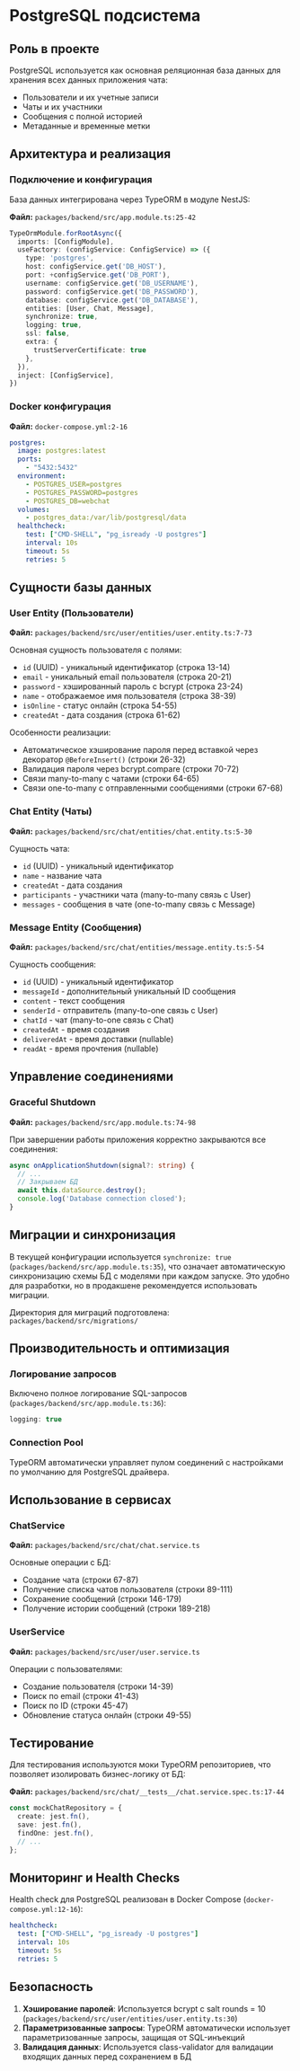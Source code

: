 # PostgreSQL подсистема

## Роль в проекте

PostgreSQL используется как основная реляционная база данных для хранения всех данных приложения чата:
- Пользователи и их учетные записи
- Чаты и их участники
- Сообщения с полной историей
- Метаданные и временные метки

## Архитектура и реализация

### Подключение и конфигурация

База данных интегрирована через TypeORM в модуле NestJS:

**Файл:** `packages/backend/src/app.module.ts:25-42`
```typescript
TypeOrmModule.forRootAsync({
  imports: [ConfigModule],
  useFactory: (configService: ConfigService) => ({
    type: 'postgres',
    host: configService.get('DB_HOST'),
    port: +configService.get('DB_PORT'),
    username: configService.get('DB_USERNAME'),
    password: configService.get('DB_PASSWORD'),
    database: configService.get('DB_DATABASE'),
    entities: [User, Chat, Message],
    synchronize: true,
    logging: true,
    ssl: false,
    extra: {
      trustServerCertificate: true
    },
  }),
  inject: [ConfigService],
})
```

### Docker конфигурация

**Файл:** `docker-compose.yml:2-16`
```yaml
postgres:
  image: postgres:latest
  ports:
    - "5432:5432"
  environment:
    - POSTGRES_USER=postgres
    - POSTGRES_PASSWORD=postgres
    - POSTGRES_DB=webchat
  volumes:
    - postgres_data:/var/lib/postgresql/data
  healthcheck:
    test: ["CMD-SHELL", "pg_isready -U postgres"]
    interval: 10s
    timeout: 5s
    retries: 5
```

## Сущности базы данных

### User Entity (Пользователи)

**Файл:** `packages/backend/src/user/entities/user.entity.ts:7-73`

Основная сущность пользователя с полями:
- `id` (UUID) - уникальный идентификатор (строка 13-14)
- `email` - уникальный email пользователя (строка 20-21)
- `password` - хэшированный пароль с bcrypt (строка 23-24)
- `name` - отображаемое имя пользователя (строка 38-39)
- `isOnline` - статус онлайн (строка 54-55)
- `createdAt` - дата создания (строка 61-62)

Особенности реализации:
- Автоматическое хэширование пароля перед вставкой через декоратор `@BeforeInsert()` (строки 26-32)
- Валидация пароля через bcrypt.compare (строки 70-72)
- Связи many-to-many с чатами (строки 64-65)
- Связи one-to-many с отправленными сообщениями (строки 67-68)

### Chat Entity (Чаты)

**Файл:** `packages/backend/src/chat/entities/chat.entity.ts:5-30`

Сущность чата:
- `id` (UUID) - уникальный идентификатор
- `name` - название чата
- `createdAt` - дата создания
- `participants` - участники чата (many-to-many связь с User)
- `messages` - сообщения в чате (one-to-many связь с Message)

### Message Entity (Сообщения)

**Файл:** `packages/backend/src/chat/entities/message.entity.ts:5-54`

Сущность сообщения:
- `id` (UUID) - уникальный идентификатор
- `messageId` - дополнительный уникальный ID сообщения
- `content` - текст сообщения
- `senderId` - отправитель (many-to-one связь с User)
- `chatId` - чат (many-to-one связь с Chat)
- `createdAt` - время создания
- `deliveredAt` - время доставки (nullable)
- `readAt` - время прочтения (nullable)

## Управление соединениями

### Graceful Shutdown

**Файл:** `packages/backend/src/app.module.ts:74-98`

При завершении работы приложения корректно закрываются все соединения:
```typescript
async onApplicationShutdown(signal?: string) {
  // ...
  // Закрываем БД
  await this.dataSource.destroy();
  console.log('Database connection closed');
}
```

## Миграции и синхронизация

В текущей конфигурации используется `synchronize: true` (`packages/backend/src/app.module.ts:35`), что означает автоматическую синхронизацию схемы БД с моделями при каждом запуске. Это удобно для разработки, но в продакшене рекомендуется использовать миграции.

Директория для миграций подготовлена: `packages/backend/src/migrations/`

## Производительность и оптимизация

### Логирование запросов
Включено полное логирование SQL-запросов (`packages/backend/src/app.module.ts:36`):
```typescript
logging: true
```

### Connection Pool
TypeORM автоматически управляет пулом соединений с настройками по умолчанию для PostgreSQL драйвера.

## Использование в сервисах

### ChatService
**Файл:** `packages/backend/src/chat/chat.service.ts`

Основные операции с БД:
- Создание чата (строки 67-87)
- Получение списка чатов пользователя (строки 89-111)
- Сохранение сообщений (строки 146-179)
- Получение истории сообщений (строки 189-218)

### UserService
**Файл:** `packages/backend/src/user/user.service.ts`

Операции с пользователями:
- Создание пользователя (строки 14-39)
- Поиск по email (строки 41-43)
- Поиск по ID (строки 45-47)
- Обновление статуса онлайн (строки 49-55)

## Тестирование

Для тестирования используются моки TypeORM репозиториев, что позволяет изолировать бизнес-логику от БД:

**Файл:** `packages/backend/src/chat/__tests__/chat.service.spec.ts:17-44`
```typescript
const mockChatRepository = {
  create: jest.fn(),
  save: jest.fn(),
  findOne: jest.fn(),
  // ...
};
```

## Мониторинг и Health Checks

Health check для PostgreSQL реализован в Docker Compose (`docker-compose.yml:12-16`):
```yaml
healthcheck:
  test: ["CMD-SHELL", "pg_isready -U postgres"]
  interval: 10s
  timeout: 5s
  retries: 5
```

## Безопасность

1. **Хэширование паролей**: Используется bcrypt с salt rounds = 10 (`packages/backend/src/user/entities/user.entity.ts:30`)
2. **Параметризованные запросы**: TypeORM автоматически использует параметризованные запросы, защищая от SQL-инъекций
3. **Валидация данных**: Используется class-validator для валидации входящих данных перед сохранением в БД